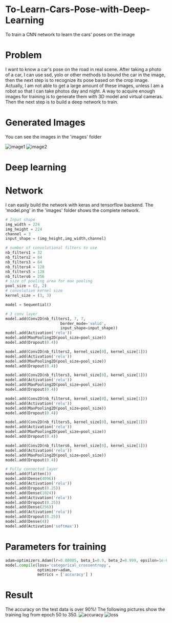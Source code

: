# To-Learn-Cars-Pose-with-Deep-Learning
To train a CNN network to learn the cars' poses on the image

# Problem
I want to know a car's pose on the road in real scene. After taking a photo of a car, I can use ssd, yolo or other methods to bound the car in the image, then the next step is to recognize its pose based on the crop image. Actually, I am not able to get a large amount of these images, unless I am a robot so that I can take photos day and night. A way to acquire enough images for training is to generate them with 3D model and virtual cameras. Then the next step is to build a deep network to train.

# Generated Images
You can see the images in the 'images' folder

![image1](https://github.com/scnuhealthy/To_Learn_Cars_Pose_with_Deep_Learning/blob/master/images/2c8e9ff5fd58ff3fcd046ccc4d5c3da2_0.jpg)
![image2](https://github.com/scnuhealthy/To_Learn_Cars_Pose_with_Deep_Learning/blob/master/images/7e6da78c8dde0479f30da7304391ba9f_221.jpg)

# Deep learning
# Network
I can easily build the network with keras and tensorflow backend. The 'model.png' in the 'images' folder shows the complete network.

```python
# Input shape
img_width = 224
img_height = 224
channel = 3
input_shape = (img_height,img_width,channel)

# number of convolutional filters to use
nb_filters1 = 32
nb_filters2 = 64
nb_filters3 = 64
nb_filters4 = 128
nb_filters5 = 128
nb_filters6 = 256
# size of pooling area for max pooling
pool_size = (2, 2)
# convolution kernel size
kernel_size = (3, 3)

model = Sequential()

# 3 conv layer
model.add(Conv2D(nb_filters1, 7, 7,
                        border_mode='valid',
                        input_shape=input_shape))
model.add(Activation('relu'))
model.add(MaxPooling2D(pool_size=pool_size))
model.add(Dropout(0.4))

model.add(Conv2D(nb_filters2, kernel_size[0], kernel_size[1]))
model.add(Activation('relu'))
model.add(MaxPooling2D(pool_size=pool_size))
model.add(Dropout(0.4))

model.add(Conv2D(nb_filters3, kernel_size[0], kernel_size[1]))
model.add(Activation('relu'))
model.add(MaxPooling2D(pool_size=pool_size))
model.add(Dropout(0.4))

model.add(Conv2D(nb_filters4, kernel_size[0], kernel_size[1]))
model.add(Activation('relu'))
model.add(MaxPooling2D(pool_size=pool_size))
model.add(Dropout(0.4))

model.add(Conv2D(nb_filters5, kernel_size[0], kernel_size[1]))
model.add(Activation('relu'))
model.add(MaxPooling2D(pool_size=pool_size))
model.add(Dropout(0.4))

model.add(Conv2D(nb_filters6, kernel_size[0], kernel_size[1]))
model.add(Activation('relu'))
model.add(MaxPooling2D(pool_size=pool_size))
model.add(Dropout(0.4))

# Fully connected layer
model.add(Flatten())
model.add(Dense(4096))
model.add(Activation('relu'))
model.add(Dropout(0.25))
model.add(Dense(1024))
model.add(Activation('relu'))
model.add(Dropout(0.25))
model.add(Dense(256))
model.add(Activation('relu'))
model.add(Dropout(0.25))
model.add(Dense(4))
model.add(Activation('softmax'))
```

# Parameters for training
```python
adam=optimizers.Adam(lr=0.00005, beta_1=0.9, beta_2=0.999, epsilon=1e-08)
model.compile(loss='categorical_crossentropy',
              optimizer=adam,
              metrics = ['accuracy'] )
```

# Result
The accuracy on the test data is over 90%! The following pictures show the training log from epoch 50 to 350.
![accuracy](https://github.com/scnuhealthy/To_Learn_Cars_Pose_with_Deep_Learning/blob/master/images/az_350_4_classes_accuracy.png)
![loss](https://github.com/scnuhealthy/To_Learn_Cars_Pose_with_Deep_Learning/blob/master/images/az_350_4_classes_loss.png)
